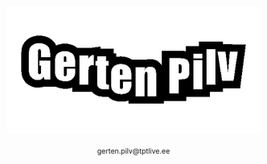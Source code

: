 <h1 align="center">
  <img src="https://raw.githubusercontent.com/GertenP/GertenP/main/2025-02-24-Gerten-Pilv.gif" alt="Gerten Pilv" />
</h1>
<p align="center">gerten.pilv@tptlive.ee</p>
